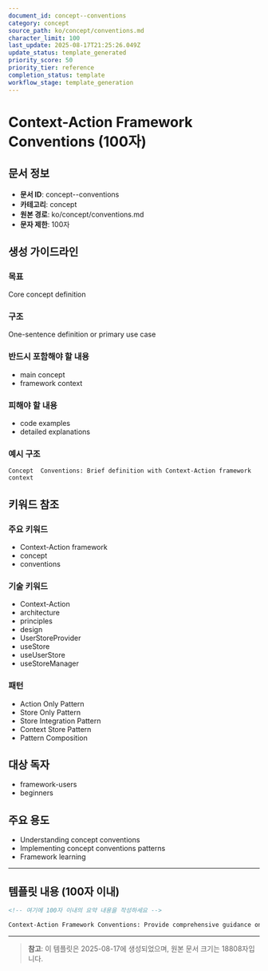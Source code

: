 ```yaml
---
document_id: concept--conventions
category: concept
source_path: ko/concept/conventions.md
character_limit: 100
last_update: 2025-08-17T21:25:26.049Z
update_status: template_generated
priority_score: 50
priority_tier: reference
completion_status: template
workflow_stage: template_generation
---
```


# Context-Action Framework Conventions (100자)

## 문서 정보
- **문서 ID**: concept--conventions
- **카테고리**: concept
- **원본 경로**: ko/concept/conventions.md
- **문자 제한**: 100자

## 생성 가이드라인

### 목표
Core concept definition

### 구조
One-sentence definition or primary use case

### 반드시 포함해야 할 내용
- main concept
- framework context

### 피해야 할 내용  
- code examples
- detailed explanations

### 예시 구조
```
Concept  Conventions: Brief definition with Context-Action framework context
```

## 키워드 참조

### 주요 키워드
- Context-Action framework
- concept
- conventions

### 기술 키워드
- Context-Action
- architecture
- principles
- design
- UserStoreProvider
- useStore
- useUserStore
- useStoreManager

### 패턴
- Action Only Pattern
- Store Only Pattern
- Store Integration Pattern
- Context Store Pattern
- Pattern Composition

## 대상 독자
- framework-users
- beginners

## 주요 용도
- Understanding concept  conventions
- Implementing concept  conventions patterns
- Framework learning

---

## 템플릿 내용 (100자 이내)

```markdown
<!-- 여기에 100자 이내의 요약 내용을 작성하세요 -->

Context-Action Framework Conventions: Provide comprehensive guidance on concept  conventions의 핵심 개념과 Context-Action 프레임워크에서의 역할을 간단히 설명.
```

---

> **참고**: 이 템플릿은 2025-08-17에 생성되었으며, 
> 원본 문서 크기는 18808자입니다.
